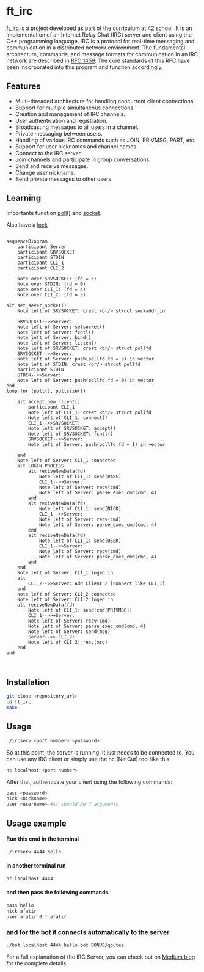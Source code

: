 <!--
external links testet on 27.03.2025

https://www.rfc-editor.org/rfc/rfc1459.html
https://medium.com/@afatir.ahmedfatir/small-irc-server-ft-irc-42-network-7cee848de6f9
-->

# ft_irc

ft_irc is a project developed as part of the curriculum at 42 school. It is an implementation of an Internet Relay Chat (IRC) server and client using the C++ programming language. IRC is a protocol for real-time messaging and communication in a distributed network environment. The fundamental architecture, commands, and message formats for communication in an IRC network are described in [RFC 1459](https://www.rfc-editor.org/rfc/rfc1459.html). The core standards of this RFC have been incorporated into this program and function accordingly.

## Features
- Multi-threaded architecture for handling concurrent client connections.
- Support for multiple simultaneous connections.
- Creation and management of IRC channels.
- User authentication and registration.
- Broadcasting messages to all users in a channel.
- Private messaging between users.
- Handling of various IRC commands such as JOIN, PRIVMSG, PART, etc.
- Support for user nicknames and channel names.
- Connect to the IRC server.
- Join channels and participate in group conversations.
- Send and receive messages.
- Change user nickname.
- Send private messages to other users.

## Learning 

Importante function [poll()](_doc/lib/poll().md) and [socket](/_doc/lib/<socket.h>.md). 

Also have a [lock](_doc/lib/overview.md)

```mermaid

sequenceDiagram
    participant Server
    participant SRVSOCKET
    participant STDIN
    participant CLI_1
    participant CLI_2

    Note over SRVSOCKET: (fd = 3)
    Note over STDIN: (fd = 0)
    Note over CLI_1: (fd = 4)
    Note over CLI_2: (fd = 5)

alt set_sever_socket()
    Note left of SRVSOCKET: creat <br/> struct sockaddr_in
    
    SRVSOCKET-->>Server: 
    Note left of Server: setsocket()
    Note left of Server: fcntl()
    Note left of Server: bind()
    Note left of Server: listen()
    Note left of SRVSOCKET: creat <br/> struct pollfd
    SRVSOCKET-->>Server: 
    Note left of Server: push(pollfd.fd = 3) in vector
    Note left of STDIN: creat <br/> struct pollfd
    participant STDIN
    STDIN-->>Server: 
    Note left of Server: push(pollfd.fd = 0) in vector
end
loop for (poll(), pollsize())
    
    alt accept_new_client()
        participant CLI_1
        Note left of CLI_1: creat <br/> struct pollfd
        Note left of CLI_1: connect()
        CLI_1-->>SRVSOCKET: 
        Note left of SRVSOCKET: accept()
        Note left of SRVSOCKET: fcntl()
        SRVSOCKET-->>Server:   
        Note left of Server: push(pollfd.fd = 1) in vector
        
    end
    Note left of Server: CLI_1 connected
    alt LOGIN PROCESS
        alt reciveNewData(fd)
            Note left of CLI_1: send(PASS)
            CLI_1-->>Server: 
            Note left of Server: recv(cmd)
            Note left of Server: parse_exec_cmd(cmd, 4)  
        end
        alt reciveNewData(fd)
            Note left of CLI_1: send(NICK)
            CLI_1-->>Server: 
            Note left of Server: recv(cmd)
            Note left of Server: parse_exec_cmd(cmd, 4)     
        end
        alt reciveNewData(fd)
            Note left of CLI_1: send(USER)
            CLI_1-->>Server: 
            Note left of Server: recv(cmd)
            Note left of Server: parse_exec_cmd(cmd, 4)      
        end
    end
    Note left of Server: CLI_1 loged in
    alt 
        CLI_2-->>Server: Add Client 2 [connect like CLI_1]
    end
    Note left of Server: CLI_2 connected
    Note left of Server: CLI_2 loged in
    alt reciveNewData(fd)
        Note left of CLI_1: send(cmd(PRIVMSG))
        CLI_1-->>+Server: 
        Note left of Server: recv(cmd)
        Note left of Server: parse_exec_cmd(cmd, 4) 
        Note left of Server: send(msg)
        Server-->>-CLI_2: 
        Note left of CLI_2: recv(msg)
    end
end

    
```

## Installation
``` bash
git clone <repository_url>
cd ft_irc
make
```
## Usage
``` bash
./ircserv <port number> <password>
```
So at this point, the server is running. It just needs to be connected to. You can use any IRC client or simply use the nc (NetCut) tool like this:
```bash
nc localhost <port number>
```
After that, authenticate your client using the following commands:
```bash
pass <password>
nick <nickname>
user <username> #it should be 4 arguments
```

## Usage example
#### Run this cmd in the terminal
```bash
./ircserv 4444 hello
```
#### in another terminal run
```bash
nc localhost 4444
```
#### and then pass the following commands
```bash
pass hello
nick afatir
user afatir 0 * afatir
```
### and for the bot it connects automatically to the server
```bash
./bot localhost 4444 hello bot BONUS/qoutes
```

 For a full explanation of the IRC Server, you can check out on [Medium blog](https://medium.com/@afatir.ahmedfatir/small-irc-server-ft-irc-42-network-7cee848de6f9) for the complete details.
